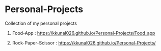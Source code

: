 # Personal-Projects
Collection of my personal projects

1. Food-App : https://kkunal026.github.io/Personal-Projects/Food_app

2. Rock-Paper-Scissor : https://kkunal026.github.io/Personal-Projects/
